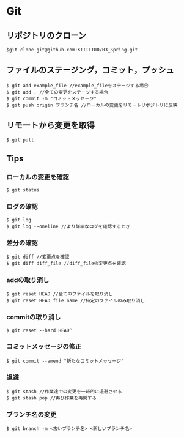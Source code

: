 # Git
## リポジトリのクローン
``` 
$git clone git@github.com:KIIIIT00/B3_Spring.git
 ```

## ファイルのステージング，コミット，プッシュ
```
$ git add example_file //example_fileをステージする場合
$ git add . //全ての変更をステージする場合
$ git commit -m "コミットメッセージ"
$ git push origin ブランチ名 //ローカルの変更をリモートリポジトリに反映
```

## リモートから変更を取得
```
$ git pull
```

## Tips
### ローカルの変更を確認
```
$ git status
```

### ログの確認
```
$ git log
$ git log --oneline //より詳細なログを確認するとき
```

### 差分の確認
```
$ git diff //変更点を確認
$ git diff diff_file //diff_fileの変更点を確認
```

### addの取り消し
```
$ git reset HEAD //全てのファイルを取り消し
$ git reset HEAD file_name //特定のファイルのみ取り消し
```

### commitの取り消し
```
$ git reset --hard HEAD^
```

### コミットメッセージの修正
```
$ git commit --amend "新たなコミットメッセージ"
```

### 退避
```
$ git stash //作業途中の変更を一時的に退避させる
$ git stash pop //再び作業を再開する
```

### ブランチ名の変更
```
$ git branch -m <古いブランチ名> <新しいブランチ名>
```


